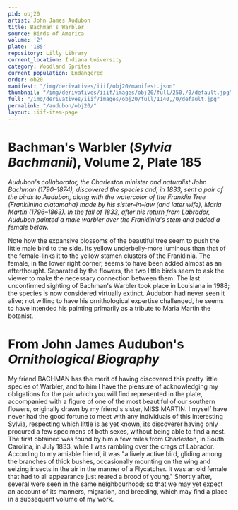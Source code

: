 ```yaml
---
pid: obj20
artist: John James Audubon
title: Bachman's Warbler
source: Birds of America
volume: '2'
plate: '185'
repository: Lilly Library
current_location: Indiana University
category: Woodland Sprites
current_population: Endangered
order: ob20
manifest: "/img/derivatives/iiif/obj20/manifest.json"
thumbnail: "/img/derivatives/iiif/images/obj20/full/250,/0/default.jpg"
full: "/img/derivatives/iiif/images/obj20/full/1140,/0/default.jpg"
permalink: "/audubon/obj20/"
layout: iiif-item-page
---
```

# Bachman's Warbler (_Sylvia Bachmanii_), Volume 2, Plate 185

_Audubon's collaborator, the Charleston minister and naturalist John Bachman (1790–1874), discovered the species and, in 1833, sent a pair of the birds to Audubon, along with the watercolor of the Franklin Tree (Franklinina alatamaha) made by his sister–in–law (and later wife), Maria Martin (1796–1863). In the fall of 1833, after his return from Labrador, Audubon painted a male warbler over the Franklinia's stem and added a female below._

Note how the expansive blossoms of the beautiful tree seem to push the little male bird to the side. Its yellow underbelly-more luminous than that of the female-links it to the yellow stamen clusters of the Franklinia. The female, in the lower right corner, seems to have been added almost as an afterthought. Separated by the flowers, the two little birds seem to ask the viewer to make the necessary connection between them. The last unconfirmed sighting of Bachman's Warbler took place in Louisiana in 1988; the species is now considered virtually extinct. Audubon had never seen it alive; not willing to have his ornithological expertise challenged, he seems to have intended his painting primarily as a tribute to Maria Martin the botanist.

# From John James Audubon's _Ornithological Biography_

My friend BACHMAN has the merit of having discovered this pretty little species of Warbler, and to him I have the pleasure of acknowledging my obligations for the pair which you will find represented in the plate, accompanied with a figure of one of the most beautiful of our southern flowers, originally drawn by my friend's sister, MISS MARTIN. I myself have never had the good fortune to meet with any individuals of this interesting Sylvia, respecting which little is as yet known, its discoverer having only procured a few specimens of both sexes, without being able to find a nest. The first obtained was found by him a few miles from Charleston, in South Carolina, in July 1833, while I was rambling over the crags of Labrador. According to my amiable friend, it was "a lively active bird, gliding among the branches of thick bushes, occasionally mounting on the wing and seizing insects in the air in the manner of a Flycatcher. It was an old female that had to all appearance just reared a brood of young." Shortly after, several were seen in the same neighbourhood; so that we may yet expect an account of its manners, migration, and breeding, which may find a place in a subsequent volume of my work.
